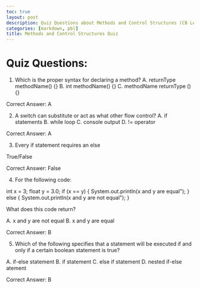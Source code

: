 ```yaml
---
toc: true
layout: post
description: Quiz Questions about Methods and Control Structures (CB Learning and PBL)
categories: [markdown, pbl]
title: Methods and Control Structures Quiz
---
```


# Quiz Questions: #

1. Which is the proper syntax for declaring a method?
A. returnType methodName() {}
B. int methodName() {}
C. methodName returnType () {}



Correct Answer: A

2. A switch can substitute or act as what other flow control?
A. if statements
B. while loop
C. console output
D. != operator



Correct Answer: A

3. Every if statement requires an else

True/False



Correct Answer: False

4. For the following code: 

int x = 3;
float y = 3.0;
if (x == y) {
    System.out.println(x and y are equal");
} else {
    System.out.println(x and y are not equal");
}

What does this code return?

A. x and y are not equal
B. x and y are equal



Correct Answer: B



5. Which of the following specifies that a statement will be executed if and only if a certain boolean statement is true?

A. if-else statement
B. if statement
C. else if statement
D. nested if-else atement



Correct Answer: B